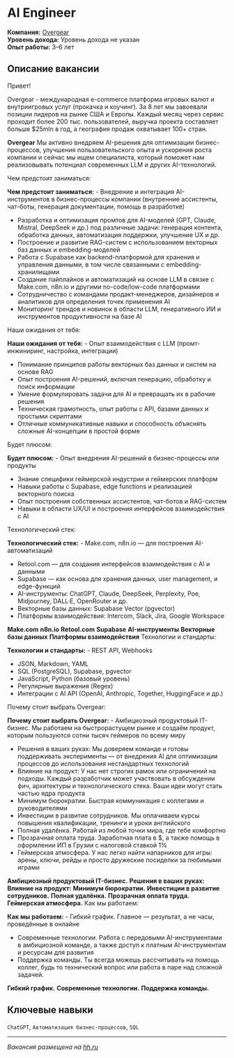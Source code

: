 # AI Engineer

**Компания:** [Overgear](https://hh.ru/employer/2922140?hhtmFrom=vacancy)  
**Уровень дохода:** Уровень дохода не указан  
**Опыт работы:** 3–6 лет

## Описание вакансии

Привет!

Overgear - международная e-commerce платформа игровых валют и внутриигровых услуг (прокачка и коучинг). За 8 лет мы завоевали позиции лидеров на рынке США и Европы. Каждый месяц через сервис проходит более 200 тыс. пользователей, выручка проекта составляет больше $25mln в год, а география продаж охватывает 100+ стран.

**Overgear** Мы активно внедряем AI-решения для оптимизации бизнес-процессов, улучшения пользовательского опыта и ускорения роста компании и сейчас мы ищем специалиста, который поможет нам реализовывать потенциал современных LLM и других AI-технологий.

Чем предстоит заниматься:

**Чем предстоит заниматься:** - Внедрение и интеграция AI-инструментов в бизнес-процессы компании (внутренние ассистенты, чат-боты, генерация документации, помощь в разработке)
- Разработка и оптимизация промтов для AI-моделей (GPT, Claude, Mistral, DeepSeek и др.) под различные задачи: генерация контента, обработка данных, автоматизация поддержки, улучшение UX и др.
- Построение и развитие RAG-систем с использованием векторных баз данных и embedding-моделей
- Работа с Supabase как backend-платформой для хранения и управления данными, в том числе связанными с embedding-хранилищами
- Создание пайплайнов и автоматизаций на основе LLM в связке с Make.com, n8n.io и другими no-code/low-code платформами
- Сотрудничество с командами продакт-менеджеров, дизайнеров и аналитиков для определения точек применения AI
- Мониторинг трендов и новинок в области LLM, генеративного ИИ и инструментов продуктивности на базе AI

Наши ожидания от тебя:

**Наши ожидания от тебя:** - Опыт взаимодействия с LLM (промт-инжиниринг, настройка, интеграции)
- Понимание принципов работы векторных баз данных и систем на основе RAG
- Опыт построения AI-решений, включая генерацию, обработку и поиск информации
- Умение формулировать задачи для AI и превращать их в рабочие решения
- Техническая грамотность, опыт работы с API, базами данных и простыми скриптами
- Отличные коммуникативные навыки и способность объяснять сложные AI-концепции в простой форме

Будет плюсом:

**Будет плюсом:** - Опыт внедрения AI-решений в бизнес-процессы или продукты
- Знание специфики геймерской индустрии и геймерских платформ
- Навыки работы с Supabase, edge functions и реализацией векторного поиска
- Опыт построения собственных ассистентов, чат-ботов и RAG-систем
- Навыки в области UX/UI и построения интерфейсов взаимодействия с AI

Технологический стек:

**Технологический стек:** - Make.com, n8n.io — для построения AI-автоматизаций
- Retool.com — для создания интерфейсов взаимодействия с AI и данными
- Supabase — как основа для хранения данных, user management, и edge-функций
- AI-инструменты: ChatGPT, Claude, DeepSeek, Perplexity, Poe, Midjourney, DALL·E, OpenRouter и др.
- Векторные базы данных: Supabase Vector (pgvector)
- Платформы взаимодействия: Intercom, Slack, Jira, Google Workspace

**Make.com** **n8n.io** **Retool.com** **Supabase** **AI-инструменты** **Векторные базы данных** **Платформы взаимодействия** Технологии и стандарты:

**Технологии и стандарты:** - REST API, Webhooks
- JSON, Markdown, YAML
- SQL (PostgreSQL), Supabase, pgvector
- JavaScript, Python (базовый уровень)
- Регулярные выражения (Regex)
- Интеграции с AI API (OpenAI, Anthropic, Together, HuggingFace и др.)

Почему стоит выбрать Overgear:

**Почему стоит выбрать Overgear:** - Амбициозный продуктовый IT-бизнес. Мы работаем на быстрорастущем рынке и создаём продукт, которым пользуются сотни тысяч геймеров по всему миру
- Решения в ваших руках: Мы доверяем команде и готовы поддерживать эксперименты — от внедрения AI для оптимизации процессов до использования нестандартных технологий
- Влияние на продукт: У нас нет строгих рамок или ограничений на подходы. Каждый разработчик может участвовать в обсуждении фич, архитектуры и технологического стека. Ваши идеи могут стать частью ядра продукта
- Минимум бюрократии. Быстрая коммуникация с коллегами и руководителями
- Инвестиции в развитие сотрудников. Мы оплачиваем курсы повышения квалификации, тренинги и уроки английского
- Полная удалёнка. Работай из любой точки мира, где тебе комфортно
- Прозрачная оплата труда. Заработная плата в $, а также помощь в оформлении ИП в Грузии с налоговой ставкой 1%
- Геймерская атмосфера. У нас легко найти напарников для игры: арены, ключи, рейды и просто дружеские посиделки за любимыми играми

**Амбициозный продуктовый IT-бизнес.** **Решения в ваших руках:** **Влияние на продукт:** **Минимум бюрократии.** **Инвестиции в развитие сотрудников.** **Полная удалёнка.** **Прозрачная оплата труда.** **Геймерская атмосфера.** Как мы работаем:

**Как мы работаем:** - Гибкий график. Главное — результат, а не часы, проведённые в онлайне
- Современные технологии. Работа с передовыми AI-инструментами в амбициозной команде, а также доступ к платным AI-инструментам и ресурсам для развития
- Поддержка команды. Ты всегда можешь рассчитывать на помощь коллег, будь то технический вопрос или работа в паре над сложной задачей.

**Гибкий график.** **Современные технологии.** **Поддержка команды.** 

## Ключевые навыки

`ChatGPT`, `Автоматизация бизнес-процессов`, `SQL`

---

*Вакансия размещена на [hh.ru](https://hh.ru/vacancy/124384733?query=%D1%80%D0%B0%D0%B7%D1%80%D0%B0%D0%B1%D0%BE%D1%82%D1%87%D0%B8%D0%BA+%D1%87%D0%B0%D1%82-%D0%B1%D0%BE%D1%82%D0%BE%D0%B2&hhtmFrom=vacancy_search_list)*